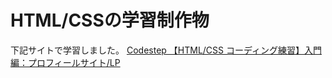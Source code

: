 # HTML/CSSの学習制作物

下記サイトで学習しました。
[Codestep 【HTML/CSS コーディング練習】入門編：プロフィールサイト/LP](https://code-step.com/profile-menu/)